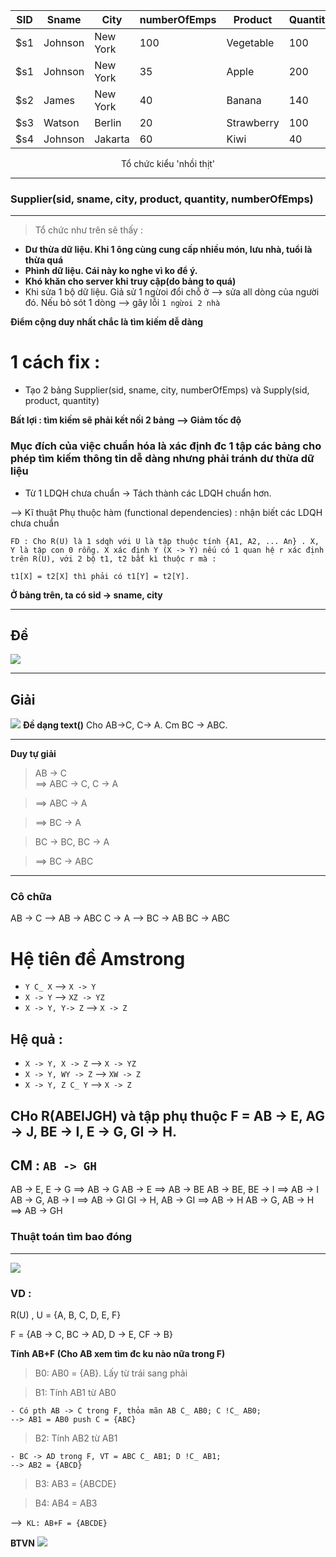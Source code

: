 | SID  |  Sname | City | numberOfEmps | Product | Quantity |
|---|---|---|---|---|---|
|  $s1  |  Johnson  | New York | 100 | Vegetable |  100 |
|  $s1  |  Johnson  | New York | 35 | Apple |  200 |
|  $s2  |  James  | New York | 40 | Banana |  140 |
|  $s3  |  Watson  | Berlin | 20 | Strawberry |  100 |
|  $s4  |  Johnson  | Jakarta | 60 | Kiwi |  40 |

<p align="center">Tổ chức kiểu 'nhồi thịt'</p>

____
### Supplier(sid, sname, city, product, quantity, numberOfEmps)
___


> Tổ chức như trên sẽ thấy : 
+ __Dư thừa dữ liệu. Khi 1 ông cùng cung cấp nhiều món, lưu nhà, tuổi là thừa quá__
+ __Phình dữ liệu. Cái này ko nghe vì ko để ý.__
+ __Khó khăn cho server khi truy cập(do bảng to quá)__
+ Khi sửa 1 bộ dữ liệu. Giả sử 1 ngừoi đổi chỗ ở --> sửa all dòng của người đó. Nếu bỏ sót 1 dòng --> gây lỗi `1 ngừoi 2 nhà`

__Điểm cộng duy nhất chắc là tìm kiếm dễ dàng__


#  1 cách fix :
+ Tạo 2 bảng Supplier(sid, sname, city, numberOfEmps) và Supply(sid, product, quantity)

__Bất lợi : tìm kiếm sẽ phải kết nối 2 bảng --> Giảm tốc độ__


### Mục đích của việc chuẩn hóa là xác định đc 1 tập các bảng cho phép tìm kiếm thông tin dễ dàng nhưng phải tránh __dư thừa dữ liệu__
- Từ 1 LDQH chưa chuẩn -> Tách thành các LDQH chuẩn hơn.

--> Kĩ thuật Phụ thuộc hàm (functional dependencies) : nhận biết các LDQH chưa chuẩn

`FD : Cho R(U) là 1 sdqh với U là tập thuộc tính {A1, A2, ... An} . X, Y là tập con 0 rỗng. X xác định Y (X -> Y) nếu có 1 quan hệ r xác định trên R(U), với 2 bộ t1, t2 bất kì thuộc r mà : `

`t1[X] = t2[X] thì phải có t1[Y] = t2[Y].`

**Ở bảng trên, ta có sid -> sname, city**

___
## Đề
![](./baitapNho.jpg)
___
## Giải
![](./chuaBTNho.jpg)
__Đề dạng text()__
Cho AB->C, C-> A. Cm BC -> ABC.
___

__Duy tự giải__

>AB -> C      
>    ==> ABC -> C, C -> A 

>    ==> ABC -> A 

>    ==> BC -> A

> BC -> BC, BC -> A

> ==> BC -> ABC

___

### Cô chữa
AB -> C --> AB -> ABC
C -> A --> BC -> AB
BC -> ABC


# Hệ tiên đề Amstrong

+ `Y C_ X` -->   `X -> Y`
+ `X -> Y` -->   `XZ -> YZ`
+ `X -> Y, Y-> Z` --> `X -> Z`

## Hệ quả : 
+ `X -> Y, X -> Z` --> `X -> YZ`
+ `X -> Y, WY -> Z` --> `XW -> Z`
+ `X -> Y, Z C_ Y` --> `X -> Z`

## CHo R(ABEIJGH) và tập phụ thuộc F = AB -> E, AG -> J, BE -> I, E -> G, GI -> H. 
## CM :    `AB -> GH`

AB -> E, E -> G ==> AB -> G
AB -> E ==> AB -> BE
AB -> BE, BE -> I ==> AB -> I
AB -> G, AB -> I ==> AB -> GI
GI -> H, AB -> GI ==> AB -> H
AB -> G, AB -> H ==> AB -> GH



### Thuật toán tìm bao đóng
___
![](./thuatToan.jpg)
### VD : 
R(U) , U = {A, B, C, D, E, F}

F = {AB -> C, BC -> AD, D -> E, CF -> B}

__Tính AB+F (Cho AB xem tìm đc ku nào nữa trong F)__
> B0: AB0 = {AB}. Lấy từ trái sang phải 

> B1: Tính AB1 từ AB0

    - Có pth AB -> C trong F, thỏa mãn AB C_ AB0; C !C_ AB0;
    --> AB1 = AB0 push C = {ABC}

> B2: Tính AB2 từ AB1

    - BC -> AD trong F, VT = ABC C_ AB1; D !C_ AB1;
    --> AB2 = {ABCD}

> B3: AB3 = {ABCDE}

> B4: AB4 = AB3

-->` KL: AB+F = {ABCDE}`

__BTVN__
![](./btvn.jpg)